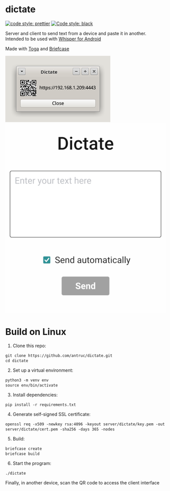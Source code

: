 # dictate

[![code style: prettier](https://img.shields.io/badge/code_style-prettier-ff69b4.svg?style=flat-square)](https://github.com/prettier/prettier)
[![Code style: black](https://img.shields.io/badge/code%20style-black-000000.svg)](https://github.com/psf/black)

Server and client to send text from a device and paste it in another. Intended to be used with [Whisper for Android](https://f-droid.org/es/packages/org.woheller69.whisper)

Made with [Toga](https://github.com/beeware/toga) and [Briefcase](https://github.com/beeware/briefcase)

![alt text](server.png)
![alt text](client.png)

# Build on Linux

1. Clone this repo:
```
git clone https://github.com/antruc/dictate.git
cd dictate
```
2. Set up a virtual environment:
```
python3 -m venv env
source env/bin/activate
```
3. Install dependencies:
```
pip install -r requirements.txt
```
4. Generate self-signed SSL certificate:
```
openssl req -x509 -newkey rsa:4096 -keyout server/dictate/key.pem -out server/dictate/cert.pem -sha256 -days 365 -nodes
```
5. Build:
```
briefcase create
briefcase build
```
6. Start the program:
```
./dictate
```
Finally, in another device, scan the QR code to access the client interface
